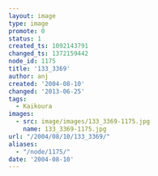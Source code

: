 ```yaml
---
layout: image
type: image
promote: 0
status: 1
created_ts: 1092143791
changed_ts: 1372159442
node_id: 1175
title: '133_3369'
author: anj
created: '2004-08-10'
changed: '2013-06-25'
tags:
  - Kaikoura
images:
  - src: image/images/133_3369-1175.jpg
    name: 133_3369-1175.jpg
url: "/2004/08/10/133_3369/"
aliases:
  - "/node/1175/"
date: '2004-08-10'
---
```


